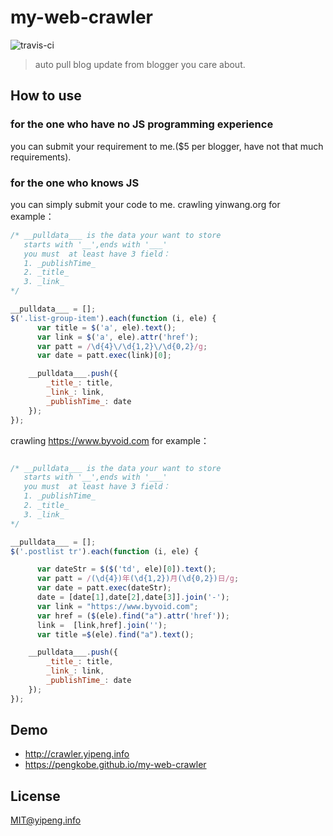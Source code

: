 # my-web-crawler
![travis-ci](https://travis-ci.org/pengkobe/my-web-crawler.svg?branch=master)
> auto pull blog update from blogger you care about.

## How to use
### for the one who have no JS programming experience
you can submit your requirement to me.($5 per blogger, have not that much requirements).

### for the one who knows JS
you can simply submit your code to me. 
crawling yinwang.org for example：

```javascript
/* __pulldata___ is the data your want to store
   starts with '__',ends with '___'
   you must  at least have 3 field：
   1. _publishTime_
   2. _title_
   3. _link_
*/

__pulldata___ = [];
$('.list-group-item').each(function (i, ele) {
      var title = $('a', ele).text();
      var link = $('a', ele).attr('href');
      var patt = /\d{4}\/\d{1,2}\/\d{0,2}/g;
      var date = patt.exec(link)[0];

    __pulldata___.push({
        _title_: title,
        _link_: link,
        _publishTime_: date
    });
});
```

crawling https://www.byvoid.com for example：
```javascript

/* __pulldata___ is the data your want to store
   starts with '__',ends with '___'
   you must  at least have 3 field：
   1. _publishTime_
   2. _title_
   3. _link_
*/

__pulldata___ = [];
$('.postlist tr').each(function (i, ele) {

      var dateStr = $($('td', ele)[0]).text();
      var patt = /(\d{4})年(\d{1,2})月(\d{0,2})日/g;
      var date = patt.exec(dateStr);
      date = [date[1],date[2],date[3]].join('-');
      var link = "https://www.byvoid.com";   
      var href = ($(ele).find("a").attr('href'));
      link =  [link,href].join('');
      var title =$(ele).find("a").text();

    __pulldata___.push({
        _title_: title,
        _link_: link,
        _publishTime_: date
    });
});
```

## Demo
* http://crawler.yipeng.info
* https://pengkobe.github.io/my-web-crawler

## License
MIT@yipeng.info


